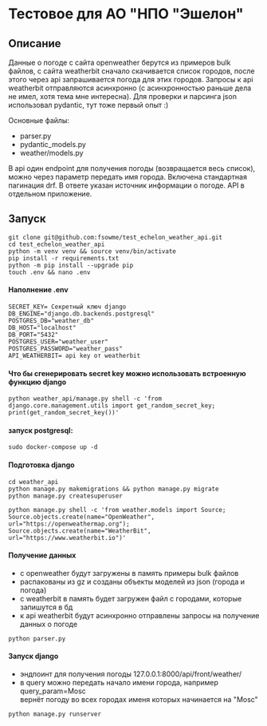 # Тестовое для АО "НПО "Эшелон"

## Описание
Данные о погоде с сайта openweather берутся из примеров bulk файлов, с сайта 
weatherbit сначало скачивается список городов, после этого через api запрашивается погода для этих городов. Запросы к api weatherbit отправляются асинхронно (с асинхронностью раньше дела не имел, хотя тема мне интересна). Для проверки и парсинга json использовал pydantic, тут тоже первый опыт :)

Основные файлы:
- parser.py
- pydantic_models.py
- weather/models.py

В api один endpoint для получения погоды (возвращается весь список), можно через параметр передать имя города. Включена стандартная пагинация drf. В ответе указан источник информации о погоде. API в отдельном приложение.


## Запуск
```
git clone git@github.com:fsowme/test_echelon_weather_api.git
cd test_echelon_weather_api
python -m venv venv && source venv/bin/activate
pip install -r requirements.txt
python -m pip install --upgrade pip
touch .env && nano .env
```
#### Наполнение .env
```
SECRET_KEY= Секретный ключ django
DB_ENGINE="django.db.backends.postgresql" 
POSTGRES_DB="weather_db"
DB_HOST="localhost"
DB_PORT="5432"
POSTGRES_USER="weather_user"
POSTGRES_PASSWORD="weather_pass"
API_WEATHERBIT= api key от weatherbit
```
#### Что бы сгенерировать secret key можно использовать встроенную функцию django
```
python weather_api/manage.py shell -c 'from django.core.management.utils import get_random_secret_key; print(get_random_secret_key())'
```
#### запуск postgresql:
```
sudo docker-compose up -d
```
#### Подготовка django
```
cd weather_api
python manage.py makemigrations && python manage.py migrate
python manage.py createsuperuser

python manage.py shell -c 'from weather.models import Source; Source.objects.create(name="OpenWeather", url="https://openweathermap.org"); Source.objects.create(name="WeatherBit", url="https://www.weatherbit.io")'
```

#### Получение данных
- с openweather будут загружены в память примеры bulk файлов
- распакованы из gz и созданы объекты моделей из json (города и погода)
- с weatherbit в память будет загружен файл с городами, которые запишутся в бд
- к api weatherbit будут асинхронно отправлены запросы на получение данных о погоде
```
python parser.py
```

#### Запуск django
- эндпоинт для получения погоды 127.0.0.1:8000/api/front/weather/
- в query можно передать начало имени города, например query_param=Mosc \
    вернёт погоду во всех городах именя которых начинается на "Mosc"

```
python manage.py runserver
```




